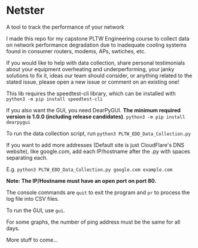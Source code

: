 # Netster
A tool to track the performance of your network

I made this repo for my capstone PLTW Engineering course to collect data on network performance degradation due to inadequate cooling systems found in consumer routers, modems, APs, swtiches, etc.

If you would like to help with data collection, share personal testimonials about your equipment overheating and underperforming, your janky solutions to fix it, ideas our team should consider, or anything related to the stated issue, please open a new issue or comment on an existing one! 

This lib requires the speedtest-cli library, which can be installed with
```python3 -m pip install speedtest-cli```

If you also want the GUI, you need DearPyGUI. **The minimum required version is 1.0.0 (including release candidates)**. ```python3 -m pip install dearpygui```

To run the data collection script, run ```python3 PLTW_EDD_Data_Collection.py```

If you want to add more addresses (Default site is just CloudFlare's DNS website), like google.com, add each IP/hostname after the .py with spaces separating each. 

E.g. ```python3 PLTW_EDD_Data_Collection.py google.com example.com```


**Note: The IP/Hostname must have an open port on port 80.**

The console commands are ```quit``` to exit the program and ```pr``` to process the log file into CSV files.

To run the GUI, use ```gui```.

For some graphs, the number of ping address must be the same for all days. 

More stuff to come...
